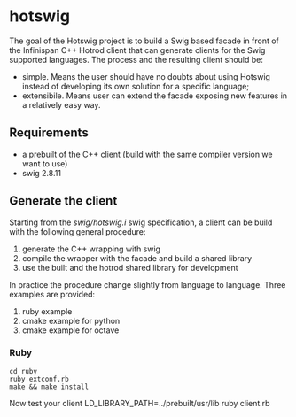 # hotswig

The goal of the Hotswig project is to build a Swig based facade in front of the Infinispan C++ Hotrod client that can generate clients for the Swig supported languages. The process and the resulting client should be:

* simple. Means the user should have no doubts about using Hotswig instead of developing its own solution for a specific language;
* extensibile. Means user can extend the facade exposing new features in a relatively easy way.

## Requirements

* a prebuilt of the C++ client (build with the same compiler version we want to use)
* swig 2.8.11


## Generate the client

Starting from the *swig/hotswig.i* swig specification, a client can be build with the following general procedure:

1. generate the C++ wrapping with swig
1. compile the wrapper with the facade and build a shared library
1. use the built and the hotrod shared library for development

In practice the procedure change slightly from language to language. Three examples are provided:

1. ruby example
1. cmake example for python
1. cmake example for octave

### Ruby
    cd ruby
    ruby extconf.rb
    make && make install

Now test your client
    LD_LIBRARY_PATH=../prebuilt/usr/lib ruby client.rb




